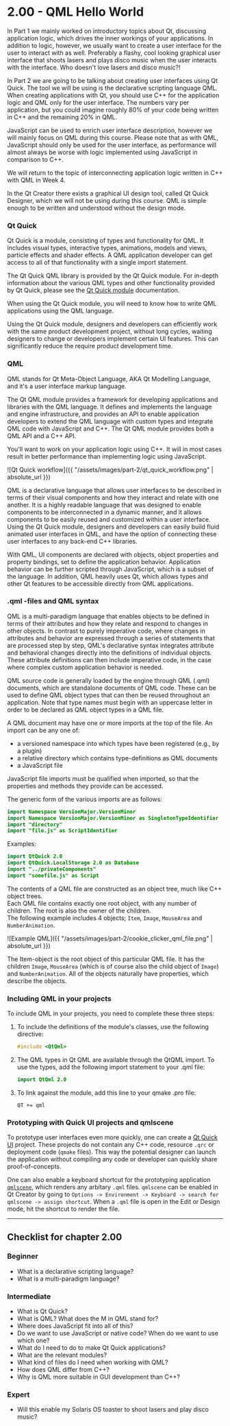 # 2.00 - QML Hello World

In Part 1 we mainly worked on introductory topics about Qt, discussing application logic, which drives the inner workings of your applications. In addition to logic, however, we usually want to create a user interface for the user to interact with as well. Preferably a flashy, cool looking graphical user interface that shoots lasers and plays disco music when the user interacts with the interface.  Who doesn't love lasers and disco music?!

In Part 2 we are going to be talking about creating user interfaces using Qt Quick. The tool we will be using is the declarative scripting language QML. When creating applications with Qt, you should use C++ for the application logic and QML only for the user interface. The numbers vary per application, but you could imagine roughly 80% of your code being written in C++ and the remaining 20% in QML. 

JavaScript can be used to enrich user interface description, however we will mainly focus on QML during this course.  Please note that as with QML, JavaScript should only be used for the user interface, as performance will almost always be worse with logic implemented using JavaScript in comparison to C++.

We will return to the topic of interconnecting application logic written in C++ with QML in Week 4.

In the Qt Creator there exists a graphical UI design tool, called Qt Quick Designer, which we will not be using during this course. QML is simple enough to be written and understood without the design mode.

### Qt Quick

Qt Quick is a module, consisting of types and functionality for QML. It includes visual types, interactive types, animations, models and views, particle effects and shader effects. A QML application developer can get access to all of that functionality with a single import statement.

The Qt Quick QML library is provided by the Qt Quick module. For in-depth information about the various QML types and other functionality provided by Qt Quick, please see the [Qt Quick module](http://doc.qt.io/qt-5/qtquick-index.html) documentation.

When using the Qt Quick module, you will need to know how to write QML applications using the QML language.

Using the Qt Quick module, designers and developers can efficiently work with the same product development project, without long cycles, waiting designers to change or developers implement certain UI features. This can significantly reduce the require product development time.

### QML

QML stands for Qt Meta-Object Language, AKA Qt Modelling Language, and it's a user interface markup language. 

The Qt QML module provides a framework for developing applications and libraries with the QML language. It defines and implements the language and engine infrastructure, and provides an API to enable application developers to extend the QML language with custom types and integrate QML code with JavaScript and C++. The Qt QML module provides both a QML API and a C++ API.

You'll want to work on your application logic using C++. It will in most cases result in better performance than implementing logic using JavaScript. 

![Qt Quick workflow]({{ "/assets/images/part-2/qt_quick_workflow.png" | absolute_url }})

QML is a declarative language that allows user interfaces to be described in terms of their visual components and how they interact and relate with one another. It is a highly readable language that was designed to enable components to be interconnected in a dynamic manner, and it allows components to be easily reused and customized within a user interface. Using the Qt Quick module, designers and developers can easily build fluid animated user interfaces in QML, and have the option of connecting these user interfaces to any back-end C++ libraries.

With QML, UI components are declared with objects, object properties and property bindings, set to define the application behavior. Application behavior can be further scripted through JavaScript, which is a subset of the language. In addition, QML heavily uses Qt, which allows types and other Qt features to be accessible directly from QML applications.

### .qml -files and QML syntax

QML is a multi-paradigm language that enables objects to be defined in terms of their attributes and how they relate and respond to changes in other objects. In contrast to purely imperative code, where changes in attributes and behavior are expressed through a series of statements that are processed step by step, QML's declarative syntax integrates attribute and behavioral changes directly into the definitions of individual objects. These attribute definitions can then include imperative code, in the case where complex custom application behavior is needed.

QML source code is generally loaded by the engine through QML (.qml) documents, which are standalone documents of QML code. These can be used to define QML object types that can then be reused throughout an application. Note that type names must begin with an uppercase letter in order to be declared as QML object types in a QML file.

A QML document may have one or more imports at the top of the file. An import can be any one of:

* a versioned namespace into which types have been registered (e.g., by a plugin)
* a relative directory which contains type-definitions as QML documents
* a JavaScript file

JavaScript file imports must be qualified when imported, so that the properties and methods they provide can be accessed.  

The generic form of the various imports are as follows:

```qml
import Namespace VersionMajor.VersionMinor
import Namespace VersionMajor.VersionMinor as SingletonTypeIdentifier
import "directory"
import "file.js" as ScriptIdentifier
```

Examples:
```qml
import QtQuick 2.0
import QtQuick.LocalStorage 2.0 as Database
import "../privateComponents"
import "somefile.js" as Script
```

The contents of a QML file are constructed as an object tree, much like C++ object trees.  
Each QML file contains exactly one root object, with any number of children. The root is also the owner of the children.  
The following example includes 4 objects; `Item`, `Image`, `MouseArea` and `NumberAnimation`.

![Example QML]({{ "/assets/images/part-2/cookie_clicker_qml_file.png" | absolute_url }})

The Item-object is the root object of this particular QML file. It has the children `Image`, `MouseArea` (which is of course also the child object of `Image`) and `NumberAnimation`. All of the objects naturally have properties, which describe the objects. 

### Including QML in your projects

To include QML in your projects, you need to complete these three steps:  

1. To include the definitions of the module's classes, use the following directive:

    ```cpp
    #include <QtQml>
    ```

2. The QML types in Qt QML are available through the QtQML import. To use the types, add the following import statement to your .qml file:

    ```qml
    import QtQml 2.0
    ```

3. To link against the module, add this line to your qmake .pro file:

    ```qmake
    QT += qml
    ```

### Prototyping with Quick UI projects and qmlscene

To prototype user interfaces even more quickly, one can create a [Qt Quick UI](http://doc.qt.io/qtcreator/quick-projects.html) project. These projects do not contain any C++ code, resource `.qrc` or deployment code (`qmake` files). This way the potential designer can launch the application without compiling any code or developer can quickly share proof-of-concepts.

One can also enable a keyboard shortcut for the prototyping application [`qmlscene`](https://doc.qt.io/qt-5/qtquick-qmlscene.html), which renders any arbitary `.qml` files. `qmlscene` can be enabled in Qt Creator by going to `Options -> Environment -> Keyboard -> search for qmlscene -> assign shortcut`. When a `.qml` file is open in the Edit or Design mode, hit the shortcut to render the file.

***

## Checklist for chapter 2.00

### Beginner

* What is a declarative scripting language?
* What is a multi-paradigm language?

### Intermediate

* What is Qt Quick?
* What is QML? What does the M in QML stand for?
* Where does JavaScript fit into all of this?
* Do we want to use JavaScript or native code? When do we want to use which one?
* What do I need to do to make Qt Quick applications?
* What are the relevant modules?
* What kind of files do I need when working with QML?
* How does QML differ from C++?
* Why is QML more suitable in GUI development than C++?

### Expert

* Will this enable my Solaris OS toaster to shoot lasers and play disco music?
